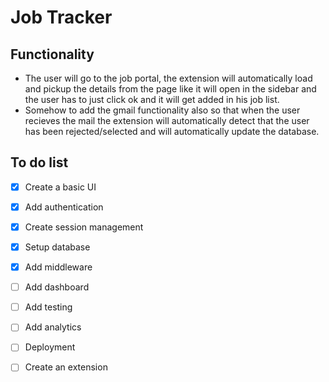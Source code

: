 # Job Tracker 

## Functionality

- The user will go to the job portal, the extension will automatically load and pickup the details from the page like it will open in the sidebar and the user has to just click ok and it will get added in his job list.
- Somehow to add the gmail functionality also so that when the user recieves the mail the extension will automatically detect that the user has been rejected/selected and will automatically update the database.

## To do list
- [x] Create a basic UI
- [x] Add authentication
- [x] Create session management
- [x] Setup database
- [x] Add middleware 
- [ ] Add dashboard
- [ ] Add testing
- [ ] Add analytics
- [ ] Deployment
- [ ] Create an extension

